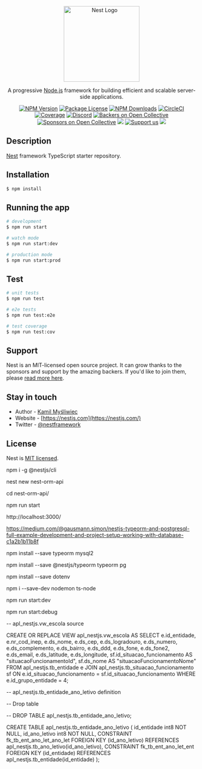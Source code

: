 <p align="center">
  <a href="http://nestjs.com/" target="blank"><img src="https://nestjs.com/img/logo-small.svg" width="200" alt="Nest Logo" /></a>
</p>

[circleci-image]: https://img.shields.io/circleci/build/github/nestjs/nest/master?token=abc123def456
[circleci-url]: https://circleci.com/gh/nestjs/nest

  <p align="center">A progressive <a href="http://nodejs.org" target="_blank">Node.js</a> framework for building efficient and scalable server-side applications.</p>
    <p align="center">
<a href="https://www.npmjs.com/~nestjscore" target="_blank"><img src="https://img.shields.io/npm/v/@nestjs/core.svg" alt="NPM Version" /></a>
<a href="https://www.npmjs.com/~nestjscore" target="_blank"><img src="https://img.shields.io/npm/l/@nestjs/core.svg" alt="Package License" /></a>
<a href="https://www.npmjs.com/~nestjscore" target="_blank"><img src="https://img.shields.io/npm/dm/@nestjs/common.svg" alt="NPM Downloads" /></a>
<a href="https://circleci.com/gh/nestjs/nest" target="_blank"><img src="https://img.shields.io/circleci/build/github/nestjs/nest/master" alt="CircleCI" /></a>
<a href="https://coveralls.io/github/nestjs/nest?branch=master" target="_blank"><img src="https://coveralls.io/repos/github/nestjs/nest/badge.svg?branch=master#9" alt="Coverage" /></a>
<a href="https://discord.gg/G7Qnnhy" target="_blank"><img src="https://img.shields.io/badge/discord-online-brightgreen.svg" alt="Discord"/></a>
<a href="https://opencollective.com/nest#backer" target="_blank"><img src="https://opencollective.com/nest/backers/badge.svg" alt="Backers on Open Collective" /></a>
<a href="https://opencollective.com/nest#sponsor" target="_blank"><img src="https://opencollective.com/nest/sponsors/badge.svg" alt="Sponsors on Open Collective" /></a>
  <a href="https://paypal.me/kamilmysliwiec" target="_blank"><img src="https://img.shields.io/badge/Donate-PayPal-ff3f59.svg"/></a>
    <a href="https://opencollective.com/nest#sponsor"  target="_blank"><img src="https://img.shields.io/badge/Support%20us-Open%20Collective-41B883.svg" alt="Support us"></a>
  <a href="https://twitter.com/nestframework" target="_blank"><img src="https://img.shields.io/twitter/follow/nestframework.svg?style=social&label=Follow"></a>
</p>
  <!--[![Backers on Open Collective](https://opencollective.com/nest/backers/badge.svg)](https://opencollective.com/nest#backer)
  [![Sponsors on Open Collective](https://opencollective.com/nest/sponsors/badge.svg)](https://opencollective.com/nest#sponsor)-->

## Description

[Nest](https://github.com/nestjs/nest) framework TypeScript starter repository.

## Installation

```bash
$ npm install
```

## Running the app

```bash
# development
$ npm run start

# watch mode
$ npm run start:dev

# production mode
$ npm run start:prod
```

## Test

```bash
# unit tests
$ npm run test

# e2e tests
$ npm run test:e2e

# test coverage
$ npm run test:cov
```

## Support

Nest is an MIT-licensed open source project. It can grow thanks to the sponsors and support by the amazing backers. If you'd like to join them, please [read more here](https://docs.nestjs.com/support).

## Stay in touch

- Author - [Kamil Myśliwiec](https://kamilmysliwiec.com)
- Website - [https://nestjs.com](https://nestjs.com/)
- Twitter - [@nestframework](https://twitter.com/nestframework)

## License

Nest is [MIT licensed](LICENSE).


npm i -g @nestjs/cli

nest new nest-orm-api

cd nest-orm-api/

npm run start

http://localhost:3000/

https://medium.com/@gausmann.simon/nestjs-typeorm-and-postgresql-full-example-development-and-project-setup-working-with-database-c1a2b1b11b8f

npm install --save typeorm mysql2

npm install --save @nestjs/typeorm typeorm pg

npm install --save dotenv

npm i --save-dev nodemon ts-node

npm run start:dev


npm run start:debug


-- apl_nestjs.vw_escola source

CREATE OR REPLACE VIEW apl_nestjs.vw_escola
AS SELECT e.id_entidade,
    e.nr_cod_inep,
    e.ds_nome,
    e.ds_cep,
    e.ds_logradouro,
    e.ds_numero,
    e.ds_complemento,
    e.ds_bairro,
    e.ds_ddd,
    e.ds_fone,
    e.ds_fone2,
    e.ds_email,
    e.ds_latitude,
    e.ds_longitude,
    sf.id_situacao_funcionamento AS "situacaoFuncionamentoId",
    sf.ds_nome AS "situacaoFuncionamentoNome"
   FROM apl_nestjs.tb_entidade e
     JOIN apl_nestjs.tb_situacao_funcionamento sf ON e.id_situacao_funcionamento = sf.id_situacao_funcionamento
  WHERE e.id_grupo_entidade = 4;


  -- apl_nestjs.tb_entidade_ano_letivo definition

-- Drop table

-- DROP TABLE apl_nestjs.tb_entidade_ano_letivo;

CREATE TABLE apl_nestjs.tb_entidade_ano_letivo (
	id_entidade int8 NOT NULL,
	id_ano_letivo int8 NOT NULL,
	CONSTRAINT fk_tb_ent_ano_let_ano_let FOREIGN KEY (id_ano_letivo) REFERENCES apl_nestjs.tb_ano_letivo(id_ano_letivo),
	CONSTRAINT fk_tb_ent_ano_let_ent FOREIGN KEY (id_entidade) REFERENCES apl_nestjs.tb_entidade(id_entidade)
);